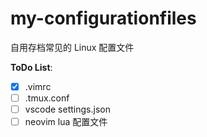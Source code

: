 # my-configurationfiles

自用存档常见的 Linux 配置文件

**ToDo List**:
- [x] .vimrc
- [ ] .tmux.conf
- [ ] vscode settings.json
- [ ] neovim lua 配置文件
